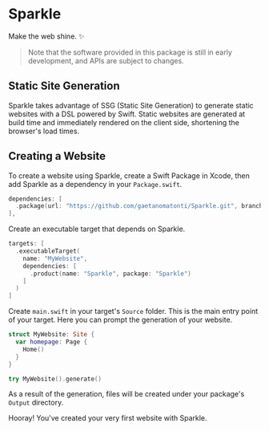 # Sparkle

Make the web shine. ✨

> Note that the software provided in this package is still in early development, and APIs are subject to changes.

## Static Site Generation

Sparkle takes advantage of SSG (Static Site Generation) to generate static websites with a DSL powered by Swift.
Static websites are generated at build time and immediately rendered on the client side, shortening the browser's load times.

## Creating a Website

To create a website using Sparkle, create a Swift Package in Xcode, then add Sparkle as a dependency in your `Package.swift`.

```swift
dependencies: [
  .package(url: "https://github.com/gaetanomatonti/Sparkle.git", branch: "main")
],
```

Create an executable target that depends on Sparkle.

```swift
targets: [
  .executableTarget(
    name: "MyWebsite",
    dependencies: [
      .product(name: "Sparkle", package: "Sparkle")
    ]
  )
]
```

Create `main.swift` in your target's `Source` folder. This is the main entry point of your target. Here you can prompt the generation of your website.

```swift
struct MyWebsite: Site {
  var homepage: Page {
    Home()
  }
}

try MyWebsite().generate()
```

As a result of the generation, files will be created under your package's `Output` directory.

Hooray! You've created your very first website with Sparkle.
